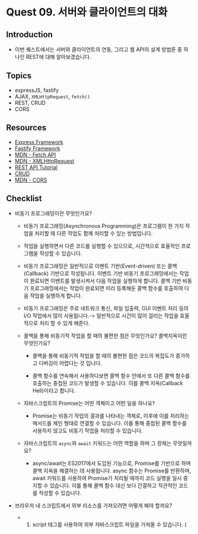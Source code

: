 # Quest 09. 서버와 클라이언트의 대화

## Introduction
* 이번 퀘스트에서는 서버와 클라이언트의 연동, 그리고 웹 API의 설계 방법론 중 하나인 REST에 대해 알아보겠습니다.

## Topics
* expressJS, fastify
* AJAX, `XMLHttpRequest`, `fetch()`
* REST, CRUD
* CORS

## Resources
* [Express Framework](http://expressjs.com/)
* [Fastify Framework](https://www.fastify.io/)
* [MDN - Fetch API](https://developer.mozilla.org/en-US/docs/Web/API/Fetch_API)
* [MDN - XMLHttpRequest](https://developer.mozilla.org/en-US/docs/Web/API/XMLHttpRequest)
* [REST API Tutorial](https://restfulapi.net/)
* [CRUD](https://en.wikipedia.org/wiki/Create,_read,_update_and_delete)
* [MDN - CORS](https://developer.mozilla.org/en-US/docs/Web/HTTP/CORS)

## Checklist
* 비동기 프로그래밍이란 무엇인가요?

  * 비동기 프로그래밍(Asynchronous Programming)은 프로그램이 한 가지 작업을 처리할 때 다른 작업도 함께 처리할 수 있는 방법입니다.

  * 작업을 실행하면서 다른 코드를 실행할 수 있으므로, 시간적으로 효율적인 프로그램을 작성할 수 있습니다.

  * 비동기 프로그래밍은 일반적으로 이벤트 기반(Event-driven) 또는 콜백(Callback) 기반으로 작성됩니다. 이벤트 기반 비동기 프로그래밍에서는 작업이 완료되면 이벤트를 발생시켜서 다음 작업을 실행하게 합니다. 콜백 기반 비동기 프로그래밍에서는 작업이 완료되면 미리 등록해둔 콜백 함수를 호출하여 다음 작업을 실행하게 합니다.

  * 비동기 프로그래밍은 주로 네트워크 통신, 파일 입출력, GUI 이벤트 처리 등의 I/O 작업에서 많이 사용됩니다.-> 일반적으로 시간이 많이 걸리는 작업을 효울적으로 처리 할 수 있게 해준다.

  * 콜백을 통해 비동기적 작업을 할 때의 불편한 점은 무엇인가요? 콜백지옥이란 무엇인가요?

    * 콜백을 통해 비동기적 작업을 할 때의 불편한 점은 코드의 복잡도가 증가하고 디버깅이 어렵다는 것 입니다.

    * 콜백 함수를 연속해서 사용하다보면 콜백 함수 안에서 또 다른 콜백 함수를 호출하는 중첩된 코드가 발생할 수 있습니다. 이를 콜백 지옥(Callback Hell)이라고 합니다.

  
  * 자바스크립트의 Promise는 어떤 객체이고 어떤 일을 하나요?

    * Promise는 비동기 작업의 결과를 나타내는 객체로, 이후에 이를 처리하는 메서드를 체인 형태로 연결할 수 있습니다. 이를 통해 중첩된 콜백 함수를 사용하지 않고도 비동기 작업을 처리할 수 있습니다.

  * 자바스크립트의 `async`와 `await` 키워드는 어떤 역할을 하며 그 정체는 무엇일까요?

    * async/await는 ES2017에서 도입된 기능으로, Promise를 기반으로 하며 콜백 지옥을 해결하는 데 사용됩니다. async 함수는 Promise를 반환하며, await 키워드를 사용하여 Promise가 처리될 때까지 코드 실행을 일시 중지할 수 있습니다. 이를 통해 콜백 함수 대신 보다 간결하고 직관적인 코드를 작성할 수 있습니다.

* 브라우저 내 스크립트에서 외부 리소스를 가져오려면 어떻게 해야 할까요?
  * 1. script 태그를 사용하여 외부 자바스크립트 파일을 가져올 수 있습니다. (<script>) -> 웹페이지가 로드될 때 자동으로 JS파일을 가져오므로 스크립트 파일을 펼도로 다운로드하고 로드하지 않아도 되므로 효율적이다.

  * 2. AJAX(XMLHttpRequest)를 사용하여 서버로부터 데이터를 가져올 수 있습니다. -> 비동기적으로 데이터를 가져오기 때문에 페이지 로드 시간이 더 빨라질 수 있습니다.
  ``` 
  //예시

  const xhr = new XMLHttpRequest();
  xhr.open('GET', 'path/to/external/resource');
  xhr.onload = function() {
    if (xhr.status === 200) {
      console.log(xhr.responseText);
    } else {
      console.error('Request failed. Status code: ' + xhr.status);
    }
  };
  xhr.send();

  ```

  * 3. Fetch API를 사용하여 서버로부터 데이터를 가져올 수 있습니다.
  -> Fetch API는 Promise를 반환하므로 Promise 체이닝을 사용하여 데이터를 처리할 수 있습니다.

  ``` 
  //예시

  fetch('path/to/external/resource')
  .then(response => response.text())
  .then(data => console.log(data))
  .catch(error => console.error(error));

  ```
  * 브라우저의 `XMLHttpRequest` 객체는 무엇이고 어떻게 동작하나요?
    
    * `XMLHttpRequest`는 브라우저 내장 객체로서, 서버와의 비동기적인 데이터 교환을 가능하게 합니다. 이를 통해 웹 페이지에서 동적으로 데이터를 가져오거나 전송할 수 있습니다. 

    * 다음과 같은 매서드를 반환합니다.

      1. `open(method, url, async)`: HTTP 요청을 준비합니다. `method`는 HTTP 요청 메서드(GET, POST 등)를 지정합니다. `url`은 요청을 보낼 URL을 지정합니다. `async`는 요청을 비동기적으로 처리할지 여부를 지정합니다.

      2. `send(data)`: HTTP 요청을 서버로 보냅니다. `data`는 POST 요청 시 함께 보낼 데이터를 지정합니다.

      3. `abort()`: 요청을 중단합니다.

      4. `setRequestHeader(name, value)`: 요청에 대한 HTTP 헤더를 설정합니다.

      5. `getResponseHeader(name)`: 서버로부터 받은 HTTP 응답 헤더 중에서 지정한 이름의 값을 반환합니다.

      6. `getAllResponseHeaders()`: 서버로부터 받은 모든 HTTP 응답 헤더를 반환합니다.

    * 요청이 완료되면 `readystatechange` 이벤트가 발생합니다. 이벤트 핸들러에서 `readyState`와 `status` 프로퍼티를 확인하여 요청이 성공적으로 완료되었는지, 실패했는지 여부를 파악할 수 있습니다.

      * readyState 프로퍼티는 요청의 상태를 나타내며, 다음과 같은 값 중 하나를 가질 수 있습니다.

        * `0` (UNSENT): 아직 `open()` 메서드가 호출되지 않은 상태
        * `1` (OPENED): `open()` 메서드가 호출된 상태
        * `2` (HEADERS_RECEIVED): 서버로부터 응답 헤더를 받은 상태
        * `3` (LOADING): 서버로부터 응답 본문을 받는 중인 상태
        * `4` (DONE): 요청이 완료된 상태

      * `status` 프로퍼티는 요청의 HTTP 상태 코드를 나타내며, 다음과 같은 값 중 하나를 가질 수 있습니다.
        
        * `200`: 요청이 성공적으로 완료된 경우

        * `404`: 요청한 자원을 찾을 수 없는 경우

        * `500`: 서버 내부 오류가 발생한 경우 등


  * `fetch` API는 무엇이고 어떻게 동작하나요?

    * `fetch` API는 JavaScript의 내장 API로, 네트워크 요청을 보내는 기능을 제공합니다. 이를 통해 서버로부터 데이터를 가져오거나 서버에 데이터를 전송할 수 있습니다. `fetch`는 Promise를 반환하며, 이를 통해 비동기적인 요청을 처리할 수 있습니다.

      ``` 
      // 다음과 같은 형태로 사용될 수 있다.

      fetch(url, options)
      .then(response => {
          // 응답 처리 로직
       })
       .catch(error => {
          // 오류 처리 로직
       });

      ```

    *  `url` 매개변수는 요청을 보낼 URL을 지정하며, `options` 매개변수는 HTTP 요청에 대한 옵션을 설정합니다. `options` 매개변수는 생략 가능하며, 생략된 경우 기본값으로 GET 요청을 보냅니다.

    ```
    options 매개변수는 다음과 같은 프로퍼티를 가질 수 있습니다.

    - method: HTTP 요청 메서드를 지정합니다. 기본값은 GET입니다.
    - headers: HTTP 요청 헤더를 지정합니다.
    - body: HTTP 요청 본문을 지정합니다. POST 요청 등에서 사용됩니다.
    - mode: 요청 모드를 지정합니다. 기본값은 cors입니다.
    - cache: 요청 캐시 정책을 지정합니다. 기본값은 default입니다.
    - redirect: 리다이렉션 정책을 지정합니다. 기본값은 follow입니다.- referrer: Referer 헤더를 지정합니다.
    - referrerPolicy: Referer 정책을 지정합니다.
    - integrity: 서버 응답의 무결성을 검사하기 위한 무결성 체크값을 지정합니다.

    ```
    * `fetch` 함수는 Promise를 반환하며, `then` 메서드에서 HTTP 응답을 처리할 수 있습니다. HTTP 응답은 Response 객체로 표현됩니다. Response 객체는 다음과 같은 메서드를 제공합니다.

    ```
    - ok: 응답이 성공했는지 여부를 반환합니다.
    - status: HTTP 상태 코드를 반환합니다.
    - statusText: HTTP 상태 코드에 대한 설명을 반환합니다.
    - headers: HTTP 응답 헤더를 나타내는 Headers 객체를 반환합니다.
    - text(): HTTP 응답 본문을 문자열로 변환하여 반환합니다.
    - json(): HTTP 응답 본문을 JSON 객체로 변환하여 반환합니다.
    - blob(): HTTP 응답 본문을 Blob 객체로 반환합니다.
    - arrayBuffer(): HTTP 응답 본문을 ArrayBuffer 객체로 반환합니다.
    
    ```
* REST는 무엇인가요?

    * REST란 Representational State Transfer의 약어로, 웹의 분산 하이퍼미디어 시스템을 위한 아키텍처 스타일 중 하나이며, 클라이언트와 서버 사이의 통신 방식을 규정합니다.
    
      * 다음과 같은 특징을 가지고 있습니다.
    ``` 
    1. 자원 지향 아키텍처 (Resource-Oriented Architecture): 모든 자원에 고유한 URI를 부여하여 자원을 표현하고, HTTP Method(GET, POST, PUT, DELETE)를 사용하여 자원에 대한 CRUD(Create, Read, Update, Delete) 작업을 수행합니다.

    2. Stateless: REST 서버는 각 요청 사이에 상태를 유지하지 않으며, 클라이언트의 상태를 저장하지 않습니다. 이러한 특징은 서버의 확장성과 장애 극복 능력을 향상시킵니다.

    3. Cacheable: 클라이언트는 서버의 응답을 캐시하여 재사용할 수 있습니다. 이러한 특징은 응답 시간을 단축시켜 서버의 부하를 줄이는 효과를 가집니다.

    4. 계층 구조 (Layered System): REST 서버는 다중 계층으로 구성될 수 있습니다. 클라이언트는 REST 서버에 요청을 보내고, 중간에 프록시 서버, 게이트웨이 등을 거쳐 목적지에 도달할 수 있습니다.

    5. 인터페이스 일관성 (Uniform Interface): REST 서버와 클라이언트 간의 인터페이스는 일관성 있게 설계되어야 합니다. 이를 위해 REST 서버는 자원의 식별, 요청의 메타데이터, 자원의 상태 등을 제공해야 합니다.

    ```


  * REST API는 어떤 목적을 달성하기 위해 나왔고 어떤 장점을 가지고 있나요?

    * REST API는 Representational State Transfer API의 약어로, REST 아키텍처 스타일을 따르는 API를 의미합니다. REST API는 HTTP 기반으로 자원(Resource)을 주고 받는 웹 API이며, 자원은 URI(Uniform Resource Identifier)로 표현됩니다.

      * 목적 :다양한 클라이언트에서 서비스를 공유하고 연동하기 위한 표준 인터페이스를 제공하는 것

      * 장점:

      ```
      확장성: REST API는 HTTP를 기반으로 하므로, HTTP를 지원하는 모든 플랫폼에서 사용이 가능합니다. 또한 자원(Resource)을 이용한 URI를 통해 상태 정보를 전송하므로, 다양한 형태의 클라이언트와 서버 간의 통신을 지원합니다.

      유연성: REST API는 자원(Resource)의 구조와 상태(State)를 표현하기 위해 다양한 데이터 포맷(XML, JSON, YAML 등)을 지원합니다. 따라서 REST API를 사용하는 클라이언트는 원하는 데이터 형식으로 결과를 요청할 수 있습니다.

      캐싱 기능: REST API는 HTTP 프로토콜을 기반으로 하므로, HTTP의 캐싱 기능을 활용할 수 있습니다. 이를 통해 API 요청 시 서버에 부하를 줄이고, 응답 시간을 단축할 수 있습니다.

      분리된 클라이언트-서버 구조: REST API는 클라이언트와 서버를 분리하여 구현할 수 있습니다. 이를 통해 서로간의 의존성을 낮추고, 서버와 클라이언트의 독립적인 발전을 가능하게 합니다.

      가독성: REST API는 자원(Resource)을 URI로 표현하므로, URI 자체가 어떤 리소스를 의미하는지 명확하게 알 수 있습니다. 따라서 API를 사용하는 클라이언트는 URI를 보고도 API가 제공하는 서비스를 쉽게 이해할 수 있습니다.

      보안성: REST API는 HTTPS 프로토콜을 지원하므로, 보안이 중요한 API 서비스에서도 안전하게 사용이 가능합니다. 또한 HTTP Method를 통해 CRUD(Create, Read, Update, Delete) 작업을 수행하기 때문에, 서버의 데이터를 안전하게 처리할 수 있습니다.

      ```

  * RESTful한 API 설계의 단점은 무엇인가요?

    * 단점
    ``` 
    * 복잡성: RESTful한 API 설계는 자원(Resource)을 중심으로 설계되기 때문에, 자원 간의 관계가 복잡할 경우 설계가 어려울 수 있습니다. 이를 해결하기 위해 하이퍼미디어(Hypermedia)를 활용하는 HATEOAS(Hypermedia as the Engine of Application State) 방식을 사용할 수 있지만, 이를 구현하기 위한 추가적인 노력이 필요합니다.

    * 표준화의 부재: RESTful한 API 설계는 REST 아키텍처 스타일을 따르는 것이지만, 표준화된 방법이 없기 때문에, API 설계자마다 차이가 있을 수 있습니다. 이를 해결하기 위해 Swagger와 같은 API 문서화 도구를 사용하거나, 일관된 명명규칙을 사용할 수 있지만, 이 또한 추가적인 노력이 필요합니다.

    * 성능 이슈: RESTful한 API는 자원(Resource)을 URI로 표현하므로, URI의 길이가 길어질 수 있습니다. 이는 HTTP 요청 시에 URI의 길이 제한으로 인해 성능 이슈를 발생시킬 수 있습니다. 이를 해결하기 위해 URI의 길이를 줄이거나, HTTP 요청 방식을 변경하는 등의 대안을 고려할 수 있습니다.

    * 보안 이슈: RESTful한 API는 HTTP 프로토콜을 기반으로 하므로,  HTTP 헤더 정보를 이용한 보안 위협이 존재할 수 있습니다. 이를 해결하기 위해 HTTPS 프로토콜을 사용하거나, HTTP 요청에 대한 인증과 권한 부여 등의 보안 대책을 추가적으로 구현해야 합니다.

    * 버전 관리: RESTful한 API는 URI를 통해 자원(Resource)을 표현하기 때문에, API 버전 관리가 어려울 수 있습니다. 이를 해결하기 위해 URI에 버전 정보를 포함시키거나, HTTP 요청 헤더 정보를 이용하는 방법 등이 있지만, 일관된 버전 관리를 위해서는 추가적인 노력이 필요합니다.

    ```


* CORS란 무엇인가요? 이러한 기능이 왜 필요할까요? CORS는 어떻게 구현될까요?

```
  * CORS(Cross-Origin Resource Sharing)란 웹 브라우저에서 실행되는 스크립트가 다른 도메인(Origin)에서 제공하는 리소스에 접근할 수 있도록 해주는 보안 기술입니다.

  * CORS의 필요성: 웹 애플리케이션에서 다른 도메인의 리소스를 요청하여 사용하는 경우가 많기 때문입니다. 예를 들어, AJAX 요청을 통해 다른 도메인의 API를 호출하거나, 웹 폰트나 이미지 파일 등을 다른 도메인에서 가져와 사용하는 경우가 이에 해당됩니다. 
  이러한 경우, 웹 보안 모델의 동일 출처 정책에 의해 접근이 차단되므로, CORS를 통해 이를 우회하여 다른 도메인의 리소스를 사용할 수 있게 됩니다.

  * CORS의 구현방법:  서버 측에서 구현되며, 클라이언트 측에서 요청한 리소스에 대한 응답 헤더에 Access-Control-Allow-Origin이라는 헤더를 추가하여 구현됩니다. 
  이 헤더는 클라이언트 측에서 요청한 도메인을 명시하여, 
  해당 도메인에서만 접근할 수 있도록 허용합니다.
```


## Quest
* 이번 퀘스트는 Midterm에 해당하는 과제입니다. 분량이 제법 많으니 한 번 기능별로 세부 일정을 정해 보고, 과제 완수 후에 그 일정이 얼마나 지켜졌는지 스스로 한 번 돌아보세요.
  * 이번 퀘스트부터는 skeleton을 제공하지 않습니다!
* Quest 05에서 만든 메모장 시스템을 서버와 연동하는 어플리케이션으로 만들어 보겠습니다.
  * 클라이언트는 `fetch` API를 통해 서버와 통신합니다.
  * 서버는 8000번 포트에 REST API를 엔드포인트로 제공하여, 클라이언트의 요청에 응답합니다.
  * 클라이언트로부터 온 새 파일 저장, 삭제, 다른 이름으로 저장 등의 요청을 받아 서버의 로컬 파일시스템을 통해 저장되어야 합니다.
    * 서버에 어떤 식으로 저장하는 것이 좋을까요?
  * API 서버 외에, 클라이언트를 띄우기 위한 서버가 3000번 포트로 따로 떠서 API 서버와 서로 통신할 수 있어야 합니다.
  * Express나 Fastify 등의 프레임워크를 사용해도 무방합니다.
* 클라이언트 프로젝트와 서버 프로젝트 모두 `npm i`만으로 디펜던시를 설치하고 바로 실행될 수 있게 제출되어야 합니다.
* 이번 퀘스트부터는 앞의 퀘스트의 결과물에 의존적인 경우가 많습니다. 제출 폴더를 직접 만들어 제출해 보세요!

## Advanced
* `fetch` API는 구현할 수 없지만 `XMLHttpRequest`로는 구현할 수 있는 기능이 있을까요?
* REST 이전에는 HTTP API에 어떤 패러다임들이 있었을까요? REST의 대안으로는 어떤 것들이 제시되고 있을까요?
